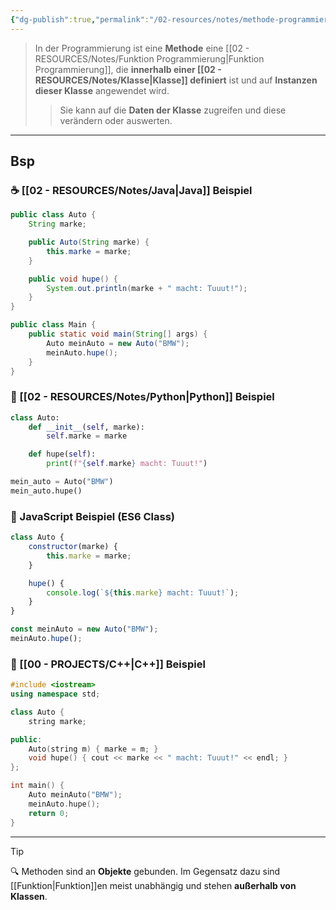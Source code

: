 ```yaml
---
{"dg-publish":true,"permalink":"/02-resources/notes/methode-programmierung/","tags":["code/OOP","projektmanagement"],"noteIcon":"","updated":"2025-05-05T15:33:16.000+02:00"}
---
```


> In der Programmierung ist eine **Methode** eine [[02 - RESOURCES/Notes/Funktion Programmierung\|Funktion Programmierung]], die **innerhalb einer [[02 - RESOURCES/Notes/Klasse\|Klasse]] definiert** ist und auf **Instanzen dieser Klasse** angewendet wird.
> 
> > Sie kann auf die **Daten der Klasse** zugreifen und diese verändern oder auswerten.

---

## Bsp
### ☕ [[02 - RESOURCES/Notes/Java\|Java]] Beispiel

```java
public class Auto {
    String marke;

    public Auto(String marke) {
        this.marke = marke;
    }

    public void hupe() {
        System.out.println(marke + " macht: Tuuut!");
    }
}

public class Main {
    public static void main(String[] args) {
        Auto meinAuto = new Auto("BMW");
        meinAuto.hupe();
    }
}
```



### 🐍 [[02 - RESOURCES/Notes/Python\|Python]] Beispiel

```python
class Auto:
    def __init__(self, marke):
        self.marke = marke

    def hupe(self):
        print(f"{self.marke} macht: Tuuut!")

mein_auto = Auto("BMW")
mein_auto.hupe()
```



### 🧾 JavaScript Beispiel (ES6 Class)

```javascript
class Auto {
    constructor(marke) {
        this.marke = marke;
    }

    hupe() {
        console.log(`${this.marke} macht: Tuuut!`);
    }
}

const meinAuto = new Auto("BMW");
meinAuto.hupe();
```



### 🔣 [[00 - PROJECTS/C++\|C++]] Beispiel

```cpp
#include <iostream>
using namespace std;

class Auto {
    string marke;

public:
    Auto(string m) { marke = m; }
    void hupe() { cout << marke << " macht: Tuuut!" << endl; }
};

int main() {
    Auto meinAuto("BMW");
    meinAuto.hupe();
    return 0;
}
```

---

> [!TIP]  
> 🔍 Methoden sind an **Objekte** gebunden. Im Gegensatz dazu sind [[Funktion\|Funktion]]en meist unabhängig und stehen **außerhalb von Klassen**.

